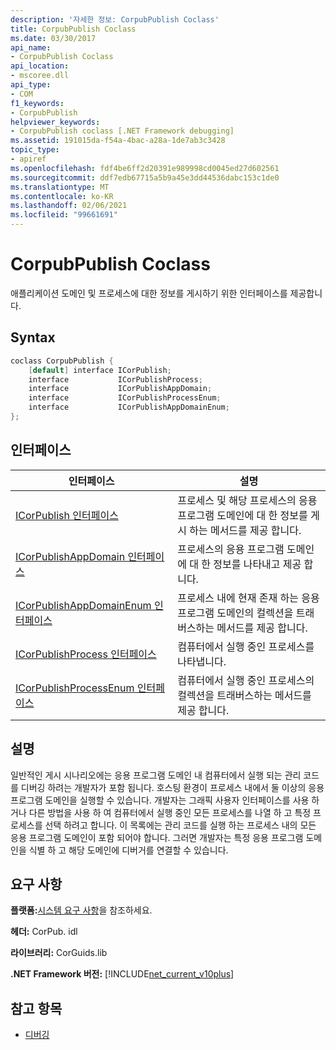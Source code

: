 ```yaml
---
description: '자세한 정보: CorpubPublish Coclass'
title: CorpubPublish Coclass
ms.date: 03/30/2017
api_name:
- CorpubPublish Coclass
api_location:
- mscoree.dll
api_type:
- COM
f1_keywords:
- CorpubPublish
helpviewer_keywords:
- CorpubPublish coclass [.NET Framework debugging]
ms.assetid: 191015da-f54a-4bac-a28a-1de7ab3c3428
topic_type:
- apiref
ms.openlocfilehash: fdf4be6ff2d20391e989998cd0045ed27d602561
ms.sourcegitcommit: ddf7edb67715a5b9a45e3dd44536dabc153c1de0
ms.translationtype: MT
ms.contentlocale: ko-KR
ms.lasthandoff: 02/06/2021
ms.locfileid: "99661691"
---
```

# <a name="corpubpublish-coclass"></a>CorpubPublish Coclass

애플리케이션 도메인 및 프로세스에 대한 정보를 게시하기 위한 인터페이스를 제공합니다.  
  
## <a name="syntax"></a>Syntax  
  
```cpp  
coclass CorpubPublish {  
    [default] interface ICorPublish;  
    interface           ICorPublishProcess;  
    interface           ICorPublishAppDomain;  
    interface           ICorPublishProcessEnum;  
    interface           ICorPublishAppDomainEnum;  
};  
```  
  
## <a name="interfaces"></a>인터페이스  
  
|인터페이스|설명|  
|---------------|-----------------|  
|[ICorPublish 인터페이스](icorpublish-interface.md)|프로세스 및 해당 프로세스의 응용 프로그램 도메인에 대 한 정보를 게시 하는 메서드를 제공 합니다.|  
|[ICorPublishAppDomain 인터페이스](icorpublishappdomain-interface.md)|프로세스의 응용 프로그램 도메인에 대 한 정보를 나타내고 제공 합니다.|  
|[ICorPublishAppDomainEnum 인터페이스](icorpublishappdomainenum-interface.md)|프로세스 내에 현재 존재 하는 응용 프로그램 도메인의 컬렉션을 트래버스하는 메서드를 제공 합니다.|  
|[ICorPublishProcess 인터페이스](icorpublishprocess-interface.md)|컴퓨터에서 실행 중인 프로세스를 나타냅니다.|  
|[ICorPublishProcessEnum 인터페이스](icorpublishprocessenum-interface.md)|컴퓨터에서 실행 중인 프로세스의 컬렉션을 트래버스하는 메서드를 제공 합니다.|  
  
## <a name="remarks"></a>설명  

 일반적인 게시 시나리오에는 응용 프로그램 도메인 내 컴퓨터에서 실행 되는 관리 코드를 디버깅 하려는 개발자가 포함 됩니다. 호스팅 환경이 프로세스 내에서 둘 이상의 응용 프로그램 도메인을 실행할 수 있습니다. 개발자는 그래픽 사용자 인터페이스를 사용 하거나 다른 방법을 사용 하 여 컴퓨터에서 실행 중인 모든 프로세스를 나열 하 고 특정 프로세스를 선택 하려고 합니다. 이 목록에는 관리 코드를 실행 하는 프로세스 내의 모든 응용 프로그램 도메인이 포함 되어야 합니다. 그러면 개발자는 특정 응용 프로그램 도메인을 식별 하 고 해당 도메인에 디버거를 연결할 수 있습니다.  
  
## <a name="requirements"></a>요구 사항  

 **플랫폼:**[시스템 요구 사항](../../get-started/system-requirements.md)을 참조하세요.  
  
 **헤더:** CorPub. idl  
  
 **라이브러리:** CorGuids.lib  
  
 **.NET Framework 버전:**  [!INCLUDE[net_current_v10plus](../../../../includes/net-current-v10plus-md.md)]  
  
## <a name="see-also"></a>참고 항목

- [디버깅](index.md)
